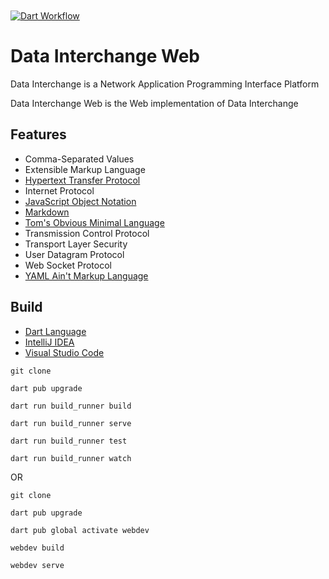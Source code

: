 [CommonMark]:https://commonmark.org/
[Dart]: https://dart.dev/
[HTTP]: https://developer.mozilla.org/en-US/docs/Web/HTTP
[IDEA]: https://jetbrains.com/idea/
[JSON]: https://www.json.org/json-en.html
[TOML]: https://toml.io/en/
[VSCode]: https://code.visualstudio.com/docs
[YAML]: https://yaml.org/

<a href="https://github.com/HyaenaTechnologies/data-interchange-web">
  <h1>
    <picture>
      <img src="https://github.com/HyaenaTechnologies/data-interchange-web/blob/main/assets/di_markdown.png" alt="">
    </picture>
  </h1>
</a>

[![Dart Workflow](https://github.com/HyaenaTechnologies/data-interchange-web/actions/workflows/android.yml/badge.svg)](https://github.com/HyaenaTechnologies/data-interchange-web/actions/workflows/android.yml)

# Data Interchange Web

Data Interchange is a Network Application Programming Interface Platform

Data Interchange Web is the Web implementation of Data Interchange

## Features

- Comma-Separated Values
- Extensible Markup Language
- [Hypertext Transfer Protocol][HTTP]
- Internet Protocol
- [JavaScript Object Notation][JSON]
- [Markdown][CommonMark]
- [Tom's Obvious Minimal Language][TOML]
- Transmission Control Protocol
- Transport Layer Security
- User Datagram Protocol
- Web Socket Protocol
- [YAML Ain't Markup Language][YAML]

## Build

- [Dart Language][Dart]
- [IntelliJ IDEA][IDEA]
- [Visual Studio Code][VSCode]

```shell
git clone

dart pub upgrade

dart run build_runner build

dart run build_runner serve

dart run build_runner test

dart run build_runner watch
```

OR

```shell
git clone

dart pub upgrade

dart pub global activate webdev

webdev build

webdev serve
```
